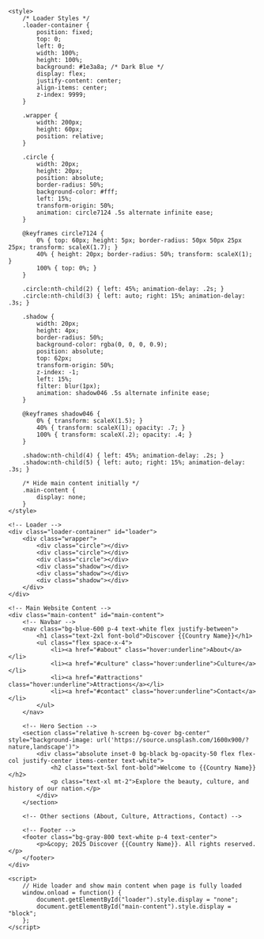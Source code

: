 <!DOCTYPE html>
<html lang="en">
<head>
    <meta charset="UTF-8">
    <meta name="viewport" content="width=device-width, initial-scale=1.0">
    <title>Discover {{Country Name}}</title>
    <script src="https://cdn.tailwindcss.com"></script>
    <link rel="stylesheet" href="https://cdnjs.cloudflare.com/ajax/libs/font-awesome/6.4.2/css/all.min.css">
    
    <style>
        /* Loader Styles */
        .loader-container {
            position: fixed;
            top: 0;
            left: 0;
            width: 100%;
            height: 100%;
            background: #1e3a8a; /* Dark Blue */
            display: flex;
            justify-content: center;
            align-items: center;
            z-index: 9999;
        }

        .wrapper {
            width: 200px;
            height: 60px;
            position: relative;
        }

        .circle {
            width: 20px;
            height: 20px;
            position: absolute;
            border-radius: 50%;
            background-color: #fff;
            left: 15%;
            transform-origin: 50%;
            animation: circle7124 .5s alternate infinite ease;
        }

        @keyframes circle7124 {
            0% { top: 60px; height: 5px; border-radius: 50px 50px 25px 25px; transform: scaleX(1.7); }
            40% { height: 20px; border-radius: 50%; transform: scaleX(1); }
            100% { top: 0%; }
        }

        .circle:nth-child(2) { left: 45%; animation-delay: .2s; }
        .circle:nth-child(3) { left: auto; right: 15%; animation-delay: .3s; }

        .shadow {
            width: 20px;
            height: 4px;
            border-radius: 50%;
            background-color: rgba(0, 0, 0, 0.9);
            position: absolute;
            top: 62px;
            transform-origin: 50%;
            z-index: -1;
            left: 15%;
            filter: blur(1px);
            animation: shadow046 .5s alternate infinite ease;
        }

        @keyframes shadow046 {
            0% { transform: scaleX(1.5); }
            40% { transform: scaleX(1); opacity: .7; }
            100% { transform: scaleX(.2); opacity: .4; }
        }

        .shadow:nth-child(4) { left: 45%; animation-delay: .2s; }
        .shadow:nth-child(5) { left: auto; right: 15%; animation-delay: .3s; }

        /* Hide main content initially */
        .main-content {
            display: none;
        }
    </style>
</head>
<body class="bg-gray-100">
    
    <!-- Loader -->
    <div class="loader-container" id="loader">
        <div class="wrapper">
            <div class="circle"></div>
            <div class="circle"></div>
            <div class="circle"></div>
            <div class="shadow"></div>
            <div class="shadow"></div>
            <div class="shadow"></div>
        </div>
    </div>

    <!-- Main Website Content -->
    <div class="main-content" id="main-content">
        <!-- Navbar -->
        <nav class="bg-blue-600 p-4 text-white flex justify-between">
            <h1 class="text-2xl font-bold">Discover {{Country Name}}</h1>
            <ul class="flex space-x-4">
                <li><a href="#about" class="hover:underline">About</a></li>
                <li><a href="#culture" class="hover:underline">Culture</a></li>
                <li><a href="#attractions" class="hover:underline">Attractions</a></li>
                <li><a href="#contact" class="hover:underline">Contact</a></li>
            </ul>
        </nav>

        <!-- Hero Section -->
        <section class="relative h-screen bg-cover bg-center" style="background-image: url('https://source.unsplash.com/1600x900/?nature,landscape')">
            <div class="absolute inset-0 bg-black bg-opacity-50 flex flex-col justify-center items-center text-white">
                <h2 class="text-5xl font-bold">Welcome to {{Country Name}}</h2>
                <p class="text-xl mt-2">Explore the beauty, culture, and history of our nation.</p>
            </div>
        </section>

        <!-- Other sections (About, Culture, Attractions, Contact) -->

        <!-- Footer -->
        <footer class="bg-gray-800 text-white p-4 text-center">
            <p>&copy; 2025 Discover {{Country Name}}. All rights reserved.</p>
        </footer>
    </div>

    <script>
        // Hide loader and show main content when page is fully loaded
        window.onload = function() {
            document.getElementById("loader").style.display = "none";
            document.getElementById("main-content").style.display = "block";
        };
    </script>
</body>
</html>
